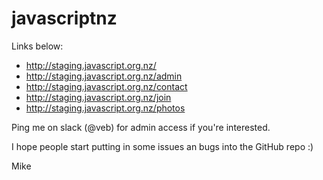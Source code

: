 # javascriptnz

Links below:


- http://staging.javascript.org.nz/
- http://staging.javascript.org.nz/admin
- http://staging.javascript.org.nz/contact
- http://staging.javascript.org.nz/join
- http://staging.javascript.org.nz/photos

Ping me on slack (@veb) for admin access if you're interested.

I hope people start putting in some issues an bugs into the GitHub repo :)

Mike
